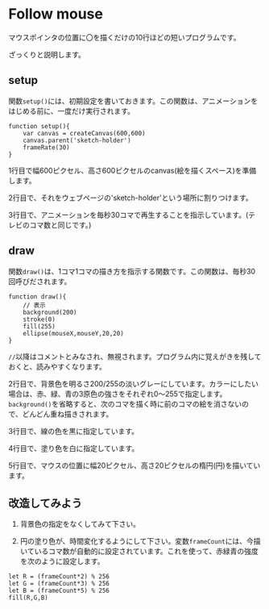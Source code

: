 # Follow mouse

マウスポインタの位置に〇を描くだけの10行ほどの短いプログラムです。

ざっくりと説明します。

## setup
関数`setup()`には、初期設定を書いておきます。この関数は、アニメーションをはじめる前に、一度だけ実行されます。
```
function setup(){
    var canvas = createCanvas(600,600)
    canvas.parent('sketch-holder')
    frameRate(30)
}
```
1行目で幅600ピクセル、高さ600ピクセルのcanvas(絵を描くスペース)を準備します。

2行目で、それをウェブページの'sketch-holder'という場所に割りつけます。

3行目で、アニメーションを毎秒30コマで再生することを指示しています。(テレビのコマ数と同じです。)

## draw

関数`draw()`は、1コマ1コマの描き方を指示する関数です。この関数は、毎秒30回呼びだされます。

```
function draw(){
    // 表示
    background(200)
    stroke(0)
    fill(255)
    ellipse(mouseX,mouseY,20,20)
}
```

`//`以降はコメントとみなされ、無視されます。プログラム内に覚えがきを残しておくと、読みやすくなります。

2行目で、背景色を明るさ200/255の淡いグレーにしています。カラーにしたい場合は、赤、緑、青の3原色の強さをそれぞれ0〜255で指定します。`background()`を省略すると、次のコマを描く時に前のコマの絵を消さないので、どんどん重ね描きされます。

3行目で、線の色を黒に指定しています。

4行目で、塗り色を白に指定しています。

5行目で、マウスの位置に幅20ピクセル、高さ20ピクセルの楕円(円)を描いています。

## 改造してみよう

1. 背景色の指定をなくしてみて下さい。

2. 円の塗り色が、時間変化するようにして下さい。変数`frameCount`には、今描いているコマ数が自動的に設定されています。これを使って、赤緑青の強度を次のように設定します。
```
let R = (frameCount*2) % 256
let G = (frameCount*3) % 256
let B = (frameCount*5) % 256
fill(R,G,B)
```
